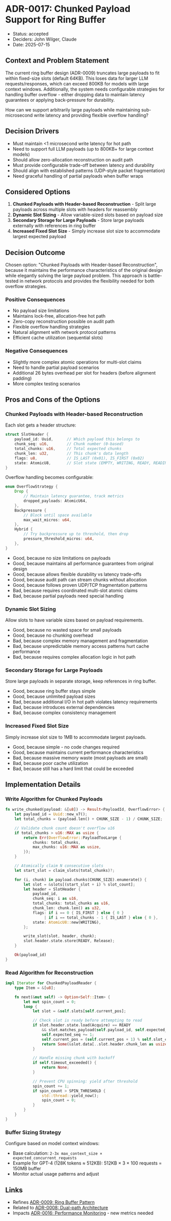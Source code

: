 # ADR-0017: Chunked Payload Support for Ring Buffer

- Status: accepted
- Deciders: John Wilger, Claude
- Date: 2025-07-15

## Context and Problem Statement

The current ring buffer design (ADR-0009) truncates large payloads to fit within fixed-size slots (default 64KB). This loses data for larger LLM requests/responses, which can exceed 800KB for models with large context windows. Additionally, the system needs configurable strategies for handling buffer overflow - either dropping data to maintain latency guarantees or applying back-pressure for durability.

How can we support arbitrarily large payloads while maintaining sub-microsecond write latency and providing flexible overflow handling?

## Decision Drivers

- Must maintain <1 microsecond write latency for hot path
- Need to support full LLM payloads (up to 800KB+ for large context models)
- Should allow zero-allocation reconstruction on audit path
- Must provide configurable trade-off between latency and durability
- Should align with established patterns (UDP-style packet fragmentation)
- Need graceful handling of partial payloads when buffer wraps

## Considered Options

1. **Chunked Payloads with Header-based Reconstruction** - Split large payloads across multiple slots with headers for reassembly
2. **Dynamic Slot Sizing** - Allow variable-sized slots based on payload size
3. **Secondary Storage for Large Payloads** - Store large payloads externally with references in ring buffer
4. **Increased Fixed Slot Size** - Simply increase slot size to accommodate largest expected payload

## Decision Outcome

Chosen option: "Chunked Payloads with Header-based Reconstruction", because it maintains the performance characteristics of the original design while elegantly solving the large payload problem. This approach is battle-tested in network protocols and provides the flexibility needed for both overflow strategies.

### Positive Consequences

- No payload size limitations
- Maintains lock-free, allocation-free hot path
- Zero-copy reconstruction possible on audit path
- Flexible overflow handling strategies
- Natural alignment with network protocol patterns
- Efficient cache utilization (sequential slots)

### Negative Consequences

- Slightly more complex atomic operations for multi-slot claims
- Need to handle partial payload scenarios
- Additional 26 bytes overhead per slot for headers (before alignment padding)
- More complex testing scenarios

## Pros and Cons of the Options

### Chunked Payloads with Header-based Reconstruction

Each slot gets a header structure:

```rust
struct SlotHeader {
    payload_id: Uuid,      // Which payload this belongs to
    chunk_seq: u16,        // Chunk number (0-based)
    total_chunks: u16,     // Total expected chunks
    chunk_len: u32,        // This chunk's data length
    flags: u8,             // IS_LAST (0x01), IS_FIRST (0x02)
    state: AtomicU8,       // Slot state (EMPTY, WRITING, READY, READING)
}
```

Overflow handling becomes configurable:

```rust
enum OverflowStrategy {
    Drop {
        // Maintain latency guarantee, track metrics
        dropped_payloads: AtomicU64,
    },
    Backpressure {
        // Block until space available
        max_wait_micros: u64,
    },
    Hybrid {
        // Try backpressure up to threshold, then drop
        pressure_threshold_micros: u64,
    },
}
```

- Good, because no size limitations on payloads
- Good, because maintains all performance guarantees from original design
- Good, because allows flexible durability vs latency trade-offs
- Good, because audit path can stream chunks without allocation
- Good, because follows proven UDP/TCP fragmentation patterns
- Bad, because requires coordinated multi-slot atomic claims
- Bad, because partial payloads need special handling

### Dynamic Slot Sizing

Allow slots to have variable sizes based on payload requirements.

- Good, because no wasted space for small payloads
- Good, because no chunking overhead
- Bad, because complex memory management and fragmentation
- Bad, because unpredictable memory access patterns hurt cache performance
- Bad, because requires complex allocation logic in hot path

### Secondary Storage for Large Payloads

Store large payloads in separate storage, keep references in ring buffer.

- Good, because ring buffer stays simple
- Good, because unlimited payload sizes
- Bad, because additional I/O in hot path violates latency requirements
- Bad, because introduces external dependencies
- Bad, because complex consistency management

### Increased Fixed Slot Size

Simply increase slot size to 1MB to accommodate largest payloads.

- Good, because simple - no code changes required
- Good, because maintains current performance characteristics
- Bad, because massive memory waste (most payloads are small)
- Bad, because poor cache utilization
- Bad, because still has a hard limit that could be exceeded

## Implementation Details

### Write Algorithm for Chunked Payloads

```rust
fn write_chunked(payload: &[u8]) -> Result<PayloadId, OverflowError> {
    let payload_id = Uuid::new_v7();
    let total_chunks = (payload.len() + CHUNK_SIZE - 1) / CHUNK_SIZE;

    // Validate chunk count doesn't overflow u16
    if total_chunks > u16::MAX as usize {
        return Err(OverflowError::PayloadTooLarge {
            chunks: total_chunks,
            max_chunks: u16::MAX as usize,
        });
    }

    // Atomically claim N consecutive slots
    let start_slot = claim_slots(total_chunks)?;

    for (i, chunk) in payload.chunks(CHUNK_SIZE).enumerate() {
        let slot = &slots[(start_slot + i) % slot_count];
        let header = SlotHeader {
            payload_id,
            chunk_seq: i as u16,
            total_chunks: total_chunks as u16,
            chunk_len: chunk.len() as u32,
            flags: if i == 0 { IS_FIRST } else { 0 }
                 | if i == total_chunks - 1 { IS_LAST } else { 0 },
            state: AtomicU8::new(WRITING),
        };

        write_slot(slot, header, chunk);
        slot.header.state.store(READY, Release);
    }

    Ok(payload_id)
}
```

### Read Algorithm for Reconstruction

```rust
impl Iterator for ChunkedPayloadReader {
    type Item = &[u8];

    fn next(&mut self) -> Option<Self::Item> {
        let mut spin_count = 0;
        loop {
            let slot = &self.slots[self.current_pos];

            // Check slot is ready before attempting to read
            if slot.header.state.load(Acquire) == READY
                && slot.matches_payload(self.payload_id, self.expected_seq) {
                self.expected_seq += 1;
                self.current_pos = (self.current_pos + 1) % self.slot_count;
                return Some(&slot.data[..slot.header.chunk_len as usize]);
            }

            // Handle missing chunk with backoff
            if self.timeout_exceeded() {
                return None;
            }

            // Prevent CPU spinning: yield after threshold
            spin_count += 1;
            if spin_count > SPIN_THRESHOLD {
                std::thread::yield_now();
                spin_count = 0;
            }
        }
    }
}
```

### Buffer Sizing Strategy

Configure based on model context windows:
- Base calculation: `2-3x max_context_size × expected_concurrent_requests`
- Example for GPT-4 (128K tokens ≈ 512KB): 512KB × 3 × 100 requests = 150MB buffer
- Monitor actual usage patterns and adjust

## Links

- Refines [ADR-0009: Ring Buffer Pattern](0009-ring-buffer-pattern.md)
- Related to [ADR-0008: Dual-path Architecture](0008-dual-path-architecture.md)
- Impacts [ADR-0016: Performance Monitoring](0016-performance-monitoring-and-metrics.md) - new metrics needed

